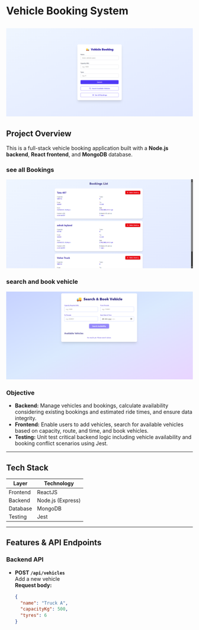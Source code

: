 # Vehicle Booking System

![System Overview](vehicle-booking-system/src/images/image1.png)
---

## Project Overview

This is a full-stack vehicle booking application built with a **Node.js backend**, **React frontend**, and **MongoDB** database.

### see all Bookings
![System Overview](vehicle-booking-system/src/images/image2.png)

### search and book vehicle
![System Overview](vehicle-booking-system/src/images/image3.png)

### Objective

- **Backend:** Manage vehicles and bookings, calculate availability considering existing bookings and estimated ride times, and ensure data integrity.
- **Frontend:** Enable users to add vehicles, search for available vehicles based on capacity, route, and time, and book vehicles.
- **Testing:** Unit test critical backend logic including vehicle availability and booking conflict scenarios using Jest.

---

## Tech Stack

| Layer     | Technology                   |
|-----------|-----------------------------|
| Frontend  | ReactJS                     |
| Backend   | Node.js (Express)           |
| Database  | MongoDB                     |
| Testing   | Jest         |

---

## Features & API Endpoints

### Backend API

- **POST `/api/vehicles`**  
  Add a new vehicle  
  **Request body:**  
  ```json
  {
    "name": "Truck A",
    "capacityKg": 500,
    "tyres": 6
  }
